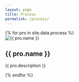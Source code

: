 ```yaml
---
layout: page
title: Process
permalink: /process/
---
```


<section class="process-container">
  {% for pro in site.data.process %}
    <article class="process">
      <div class="process-img">
        <img src="http://placehold.it/400x250" alt="{{ pro.name }}" />
      </div>
      <div class="process-meta">
        <h2>{{ pro.name }}</h2>
        <p>{{ pro.description }}</p>
      </div>
    </article>
  {% endfor %}
</section>
